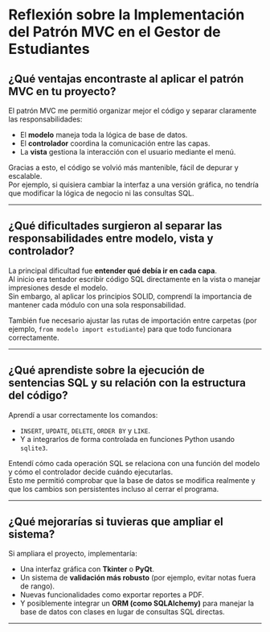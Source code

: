 # Reflexión sobre la Implementación del Patrón MVC en el Gestor de Estudiantes

## ¿Qué ventajas encontraste al aplicar el patrón MVC en tu proyecto?

El patrón MVC me permitió organizar mejor el código y separar claramente las responsabilidades:
- El **modelo** maneja toda la lógica de base de datos.
- El **controlador** coordina la comunicación entre las capas.
- La **vista** gestiona la interacción con el usuario mediante el menú.

Gracias a esto, el código se volvió más mantenible, fácil de depurar y escalable.  
Por ejemplo, si quisiera cambiar la interfaz a una versión gráfica, no tendría que modificar la lógica de negocio ni las consultas SQL.

---

## ¿Qué dificultades surgieron al separar las responsabilidades entre modelo, vista y controlador?

La principal dificultad fue **entender qué debía ir en cada capa**.  
Al inicio era tentador escribir código SQL directamente en la vista o manejar impresiones desde el modelo.  
Sin embargo, al aplicar los principios SOLID, comprendí la importancia de mantener cada módulo con una sola responsabilidad.

También fue necesario ajustar las rutas de importación entre carpetas (por ejemplo, `from modelo import estudiante`) para que todo funcionara correctamente.

---

## ¿Qué aprendiste sobre la ejecución de sentencias SQL y su relación con la estructura del código?

Aprendí a usar correctamente los comandos:
- `INSERT`, `UPDATE`, `DELETE`, `ORDER BY` y `LIKE`.
- Y a integrarlos de forma controlada en funciones Python usando `sqlite3`.

Entendí cómo cada operación SQL se relaciona con una función del modelo y cómo el controlador decide cuándo ejecutarlas.  
Esto me permitió comprobar que la base de datos se modifica realmente y que los cambios son persistentes incluso al cerrar el programa.

---

## ¿Qué mejorarías si tuvieras que ampliar el sistema?

Si ampliara el proyecto, implementaría:
- Una interfaz gráfica con **Tkinter** o **PyQt**.
- Un sistema de **validación más robusto** (por ejemplo, evitar notas fuera de rango).
- Nuevas funcionalidades como exportar reportes a PDF.
- Y posiblemente integrar un **ORM (como SQLAlchemy)** para manejar la base de datos con clases en lugar de consultas SQL directas.

---
